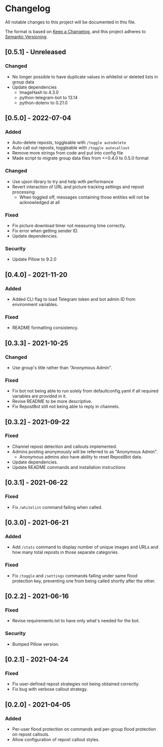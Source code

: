 # Changelog

All notable changes to this project will be documented in this file.

The format is based on [Keep a Changelog](https://keepachangelog.com/en/1.0.0/),
and this project adheres to [Semantic Versioning](https://semver.org/spec/v2.0.0.html).

## [0.5.1] - Unreleased

### Changed

- No longer possible to have duplicate values in whitelist or deleted lists in group data
- Update dependencies
  - ImageHash to 4.3.0
  - python-telegram-bot to 13.14
  - python-dotenv to 0.21.0

## [0.5.0] - 2022-07-04

### Added

- Auto-delete reposts, toggleable with `/toggle autodelete`
- Auto call out reposts, toggleable with `/toggle autocallout`
- Remove more strings from code and put into config file
- Made script to migrate group data files from <=0.4.0 to 0.5.0 format

### Changed

- Use ujson library to try and help with performance
- Revert interaction of URL and picture tracking settings and repost processing
  - When toggled off, messages containing those entities will not be acknowledged at all

### Fixed

- Fix picture download timer not measuring time correctly.
- Fix error when getting sender ID.
- Update dependencies.

### Security

- Update Pillow to 9.2.0

## [0.4.0] - 2021-11-20

### Added

- Added CLI flag to load Telegram token and bot admin ID from environment variables.

### Fixed

- README formatting consistency.

## [0.3.3] - 2021-10-25

### Changed

- Use group's title rather than "Anonymous Admin".

### Fixed

- Fix bot not being able to run solely from defaultconfig.yaml if all required variables are provided in it.
- Revise README to be more descriptive.
- Fix RepostBot still not being able to reply in channels.

## [0.3.2] - 2021-09-22

### Fixed

- Channel repost detection and callouts implemented.
- Admins posting anonymously will be referred to as "Anonymous Admin".
  - Anonymous admins also have ability to reset RepostBot data.
- Update dependencies.
- Update README commands and installation instructions

## [0.3.1] - 2021-06-22

### Fixed

- Fix `/whitelist` command failing when called.

## [0.3.0] - 2021-06-21

### Added

- Add `/stats` command to display number of unique images and URLs and how many total reposts in those separate categories.

### Fixed

- Fix `/toggle` and `/settings` commands falling under same flood protection key, preventing one from being called shortly after the other.

## [0.2.2] - 2021-06-16

### Fixed

- Revise requirements.txt to have only what's needed for the bot.

### Security

- Bumped Pillow version.

## [0.2.1] - 2021-04-24

### Fixed

- Fix user-defined repost strategies not being obtained correctly.
- Fix bug with verbose callout strategy.

## [0.2.0] - 2021-04-05

### Added

- Per-user flood protection on commands and per-group flood protection on repost callouts.
- Allow configuration of repost callout styles.